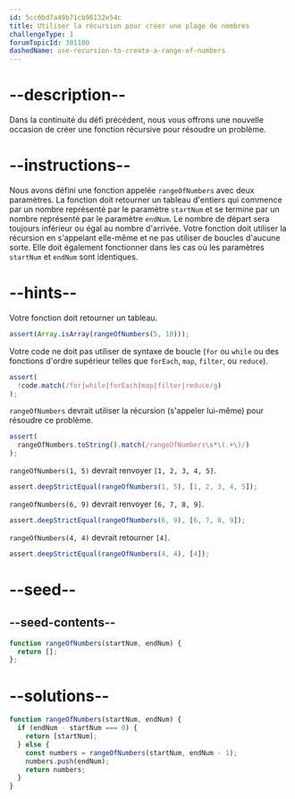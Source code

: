```yaml
---
id: 5cc0bd7a49b71cb96132e54c
title: Utiliser la récursion pour créer une plage de nombres
challengeType: 1
forumTopicId: 301180
dashedName: use-recursion-to-create-a-range-of-numbers
---
```


# --description--

Dans la continuité du défi précédent, nous vous offrons une nouvelle occasion de créer une fonction récursive pour résoudre un problème.

# --instructions--

Nous avons défini une fonction appelée `rangeOfNumbers` avec deux paramètres. La fonction doit retourner un tableau d'entiers qui commence par un nombre représenté par le paramètre `startNum` et se termine par un nombre représenté par le paramètre `endNum`. Le nombre de départ sera toujours inférieur ou égal au nombre d'arrivée. Votre fonction doit utiliser la récursion en s'appelant elle-même et ne pas utiliser de boucles d'aucune sorte. Elle doit également fonctionner dans les cas où les paramètres `startNum` et `endNum` sont identiques.

# --hints--

Votre fonction doit retourner un tableau.

```js
assert(Array.isArray(rangeOfNumbers(5, 10)));
```

Votre code ne doit pas utiliser de syntaxe de boucle (`for` ou `while` ou des fonctions d'ordre supérieur telles que `forEach`, `map`, `filter`, ou `reduce`).

```js
assert(
  !code.match(/for|while|forEach|map|filter|reduce/g)
);
```

`rangeOfNumbers` devrait utiliser la récursion (s'appeler lui-même) pour résoudre ce problème.

```js
assert(
  rangeOfNumbers.toString().match(/rangeOfNumbers\s*\(.+\)/)
);
```

`rangeOfNumbers(1, 5)` devrait renvoyer `[1, 2, 3, 4, 5]`.

```js
assert.deepStrictEqual(rangeOfNumbers(1, 5), [1, 2, 3, 4, 5]);
```

`rangeOfNumbers(6, 9)` devrait renvoyer `[6, 7, 8, 9]`.

```js
assert.deepStrictEqual(rangeOfNumbers(6, 9), [6, 7, 8, 9]);
```

`rangeOfNumbers(4, 4)` devrait retourner `[4]`.

```js
assert.deepStrictEqual(rangeOfNumbers(4, 4), [4]);
```

# --seed--

## --seed-contents--

```js
function rangeOfNumbers(startNum, endNum) {
  return [];
};
```

# --solutions--

```js
function rangeOfNumbers(startNum, endNum) {
  if (endNum - startNum === 0) {
    return [startNum];
  } else {
    const numbers = rangeOfNumbers(startNum, endNum - 1);
    numbers.push(endNum);
    return numbers;
  }
}
```
